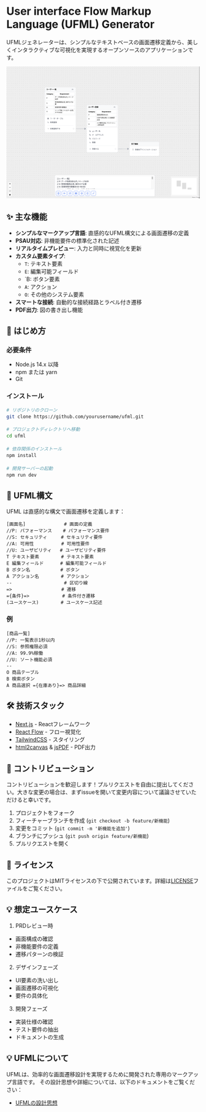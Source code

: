 # User interface Flow Markup Language (UFML) Generator

UFMLジェネレーターは、シンプルなテキストベースの画面遷移定義から、美しくインタラクティブな可視化を実現するオープンソースのアプリケーションです。

![UFML Example](/docs/images/ufml-image.png)

## ✨ 主な機能

- **シンプルなマークアップ言語**: 直感的なUFML構文による画面遷移の定義
- **PSAU対応**: 非機能要件の標準化された記述
- **リアルタイムプレビュー**: 入力と同時に視覚化を更新
- **カスタム要素タイプ**:
  - `T`: テキスト要素
  - `E`: 編集可能フィールド
  - `B: ボタン要素
  - `A`: アクション
  - `O`: その他のシステム要素
- **スマートな接続**: 自動的な接続経路とラベル付き遷移
- **PDF出力**: 図の書き出し機能

## 🚀 はじめ方

### 必要条件

- Node.js 14.x 以降
- npm または yarn
- Git

### インストール

```bash
# リポジトリのクローン
git clone https://github.com/yourusername/ufml.git

# プロジェクトディレクトリへ移動
cd ufml

# 依存関係のインストール
npm install

# 開発サーバーの起動
npm run dev
```

## 📝 UFML構文

UFML は直感的な構文で画面遷移を定義します：

```
[画面名]              # 画面の定義
//P: パフォーマンス    # パフォーマンス要件
//S: セキュリティ     # セキュリティ要件
//A: 可用性          # 可用性要件
//U: ユーザビリティ   # ユーザビリティ要件
T テキスト要素        # テキスト要素
E 編集フィールド      # 編集可能フィールド
B ボタン名           # ボタン
A アクション名        # アクション
--                   # 区切り線
=>                  # 遷移
={条件}=>            # 条件付き遷移
(ユースケース)        # ユースケース記述
```

### 例

```
[商品一覧]
//P: 一覧表示1秒以内
//S: 参照権限必須
//A: 99.9%稼働
//U: ソート機能必須
--
O 商品テーブル
B 検索ボタン
A 商品選択 ={在庫あり}=> 商品詳細
```

## 🛠️ 技術スタック

- [Next.js](https://nextjs.org/) - Reactフレームワーク
- [React Flow](https://reactflow.dev/) - フロー視覚化
- [TailwindCSS](https://tailwindcss.com/) - スタイリング
- [html2canvas](https://html2canvas.hertzen.com/) & [jsPDF](https://parall.ax/products/jspdf) - PDF出力

## 🤝 コントリビューション

コントリビューションを歓迎します！プルリクエストを自由に提出してください。大きな変更の場合は、まずissueを開いて変更内容について議論させていただけると幸いです。

1. プロジェクトをフォーク
2. フィーチャーブランチを作成 (`git checkout -b feature/新機能`)
3. 変更をコミット (`git commit -m '新機能を追加'`)
4. ブランチにプッシュ (`git push origin feature/新機能`)
5. プルリクエストを開く

## 📄 ライセンス

このプロジェクトはMITライセンスの下で公開されています。詳細は[LICENSE](LICENSE)ファイルをご覧ください。

## 💡 想定ユースケース

1. PRDレビュー時
- 画面構成の確認
- 非機能要件の定義
- 遷移パターンの検証

2. デザインフェーズ
- UI要素の洗い出し
- 画面遷移の可視化
- 要件の具体化

3. 開発フェーズ
- 実装仕様の確認
- テスト要件の抽出
- ドキュメントの生成

## 💡 UFMLについて

UFMLは、効率的な画面遷移設計を実現するために開発された専用のマークアップ言語です。
その設計思想や詳細については、以下のドキュメントをご覧ください：

- [UFMLの設計思想](./docs/CONCEPT.md)
